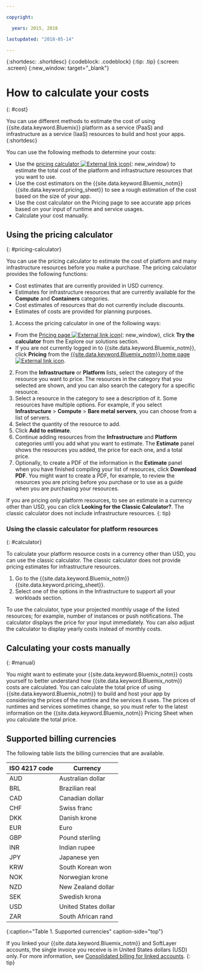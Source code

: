 ```yaml
---

copyright:

  years: 2015, 2018

lastupdated: "2018-05-14"

---
```


{:shortdesc: .shortdesc}
{:codeblock: .codeblock}
{:tip: .tip}
{:screen: .screen}
{:new_window: target="_blank"}

# How to calculate your costs
{: #cost}

You can use different methods to estimate the cost of using {{site.data.keyword.Bluemix}} platform as a service (PaaS) and infrastructure as a service (IaaS) resources to build and host your apps.
{:shortdesc}

You can use the following methods to determine your costs:
* Use the [pricing calculator ![External link icon](../icons/launch-glyph.svg)](https://console.bluemix.net/pricing/){: new_window} to estimate the total cost of the platform and infrastructure resources that you want to use.
* Use the cost estimators on the {{site.data.keyword.Bluemix_notm}} {{site.data.keyword.pricing_sheet}}
to see a rough estimation of the cost based on the size of your app.
* Use the cost calculator on the Pricing page to see accurate app prices based on your input of runtime and service usages.
* Calculate your cost manually.

## Using the pricing calculator
{: #pricing-calculator}

You can use the pricing calculator to estimate the cost of platform and many infrastructure resources before you make a purchase.
The pricing calculator provides the following functions:
  * Cost estimates that are currently provided in USD currency.
  * Estimates for infrastructure resources that are currently available for the **Compute** and **Containers** categories.
  * Cost estimates of resources that do not currently include discounts.
  * Estimates of costs are provided for planning purposes.

1. Access the pricing calculator in one of the following ways:
  * From the [Pricing page ![External link icon](../icons/launch-glyph.svg)](https://www.ibm.com/cloud/pricing){: new_window}, click **Try the calculator** from the Explore our solutions section.
  * If you are not currently logged in to {{site.data.keyword.Bluemix_notm}}, click **Pricing** from the [{{site.data.keyword.Bluemix_notm}} home page ![External link icon](../icons/launch-glyph.svg)](https://console.bluemix.net/).
2. From the **Infrastructure** or **Platform** lists, select the category of the resource you want to price. The resources in the category that you selected are shown, and you can also search the category for a specific resource.
3. Select a resource in the category to see a description of it. Some resources have multiple options. For example, if you select **Infrastructure** > **Compute** > **Bare metal servers**, you can choose from a list of servers.
4. Select the quantity of the resource to add.
5. Click **Add to estimate**.
6. Continue adding resources from the **Infrastructure** and **Platform** categories until you add what you want to estimate. The **Estimate** panel shows the resources you added, the price for each one, and a total price.
7. Optionally, to create a PDF of the information in the **Estimate** panel when you have finished compiling your list of resources, click **Download PDF**. You might want to create a PDF, for example, to review the resources you are pricing before you purchase or to use as a guide when you are purchasing your resources.


If you are pricing only platform resources, to see an estimate in a currency other than USD, you can click **Looking for the Classic Calculator?**. The classic calculator does not include infrastructure resources.
{: tip}

### Using the classic calculator for platform resources
{: #calculator}

To calculate your platform resource costs in a currency other than USD, you can use the classic calculator. The classic calculator does not provide pricing estimates for infrastructure resources.

1. Go to the {{site.data.keyword.Bluemix_notm}} {{site.data.keyword.pricing_sheet}}.
2. Select one of the options in the Infrastructure to support all your workloads section.

To use the calculator, type your projected monthly usage of the listed resources; for example, number of instances or push notifications. The calculator displays the price for your input immediately. You can also adjust the calculator to display yearly costs instead of monthly costs.

## Calculating your costs manually
{: #manual}

You might want to estimate your {{site.data.keyword.Bluemix_notm}} costs yourself to better understand how {{site.data.keyword.Bluemix_notm}} costs are calculated. You can calculate the total price of using {{site.data.keyword.Bluemix_notm}} to build and host your app by considering the prices of the runtime and the services it uses. The prices of runtimes and services sometimes change, so you must refer to the latest information on the {{site.data.keyword.Bluemix_notm}} Pricing Sheet when you calculate the total price.

## Supported billing currencies

The following table lists the billing currencies that are available.

|ISO 4217 code| Currency|
|-------------|---------|
|AUD |	  Australian dollar|
|BRL |	  Brazilian real|
|CAD |	  Canadian dollar|
|CHF |	  Swiss franc|
|DKK |	  Danish krone|
|EUR |	  Euro|
|GBP |	  Pound sterling|
|INR |	  Indian rupee|
|JPY |	  Japanese yen|
|KRW |	  South Korean won|
|NOK |	  Norwegian krone|
|NZD |	  New Zealand dollar|
|SEK |	  Swedish krona|
|USD |    United States dollar|
|ZAR |	  South African rand|
{:caption="Table 1. Supported currencies" caption-side="top"}

If you linked your {{site.data.keyword.Bluemix_notm}} and SoftLayer accounts, the single invoice you receive is in United States dollars (USD) only. For more information, see [Consolidated billing for linked accounts](/docs/account/linking_accounts.html).
{: tip}
